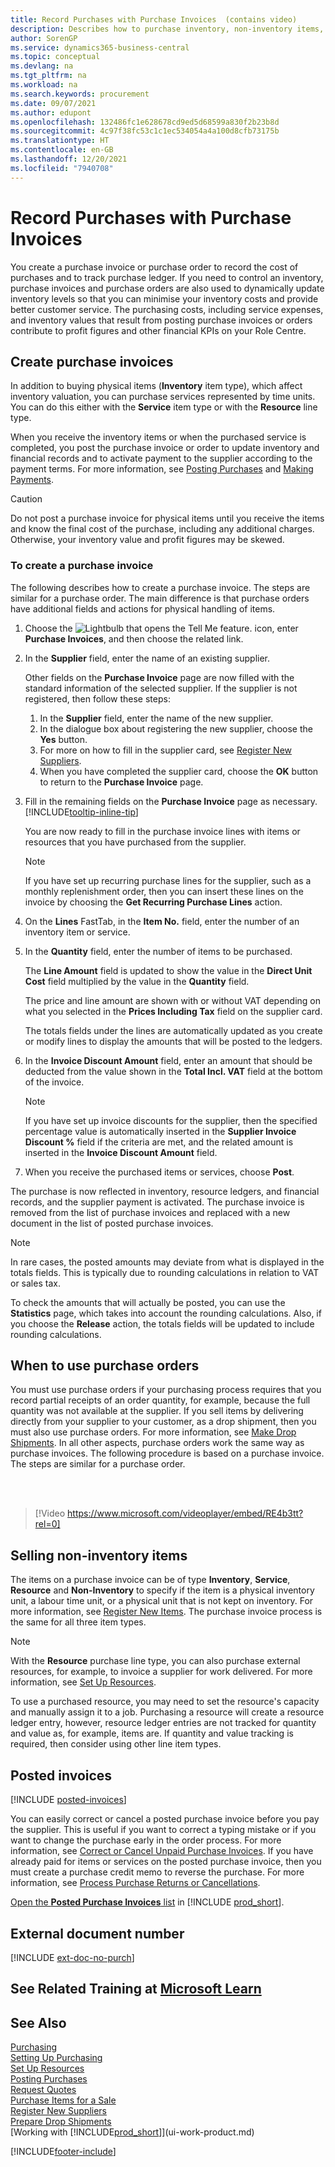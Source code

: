 ```yaml
---
title: Record Purchases with Purchase Invoices  (contains video)
description: Describes how to purchase inventory, non-inventory items, or resources by creating and posting purchase invoices or orders.
author: SorenGP
ms.service: dynamics365-business-central
ms.topic: conceptual
ms.devlang: na
ms.tgt_pltfrm: na
ms.workload: na
ms.search.keywords: procurement
ms.date: 09/07/2021
ms.author: edupont
ms.openlocfilehash: 132486fc1e628678cd9ed5d68599a830f2b23b8d
ms.sourcegitcommit: 4c97f38fc53c1c1ec534054a4a100d8cfb73175b
ms.translationtype: HT
ms.contentlocale: en-GB
ms.lasthandoff: 12/20/2021
ms.locfileid: "7940708"
---
```

# <a name="record-purchases-with-purchase-invoices"></a>Record Purchases with Purchase Invoices

You create a purchase invoice or purchase order to record the cost of purchases and to track purchase ledger. If you need to control an inventory, purchase invoices and purchase orders are also used to dynamically update inventory levels so that you can minimise your inventory costs and provide better customer service. The purchasing costs, including service expenses, and inventory values that result from posting purchase invoices or orders contribute to profit figures and other financial KPIs on your Role Centre.

## <a name="create-purchase-invoices"></a>Create purchase invoices

In addition to buying physical items (**Inventory** item type), which affect inventory valuation, you can purchase services represented by time units. You can do this either with the **Service** item type or with the **Resource** line type.

When you receive the inventory items or when the purchased service is completed, you post the purchase invoice or order to update inventory and financial records and to activate payment to the supplier according to the payment terms. For more information, see [Posting Purchases](ui-post-purchases.md) and [Making Payments](payables-make-payments.md).

> [!CAUTION]  
> Do not post a purchase invoice for physical items until you receive the items and know the final cost of the purchase, including any additional charges. Otherwise, your inventory value and profit figures may be skewed.

### <a name="to-create-a-purchase-invoice"></a>To create a purchase invoice

The following describes how to create a purchase invoice. The steps are similar for a purchase order. The main difference is that purchase orders have additional fields and actions for physical handling of items.

1. Choose the ![Lightbulb that opens the Tell Me feature.](media/ui-search/search_small.png "Tell me what you want to do") icon, enter **Purchase Invoices**, and then choose the related link.  
2. In the **Supplier** field, enter the name of an existing supplier.

    Other fields on the **Purchase Invoice** page are now filled with the standard information of the selected supplier. If the supplier is not registered, then follow these steps:

    1. In the **Supplier** field, enter the name of the new supplier.
    2. In the dialogue box about registering the new supplier, choose the **Yes** button.
    3. For more on how to fill in the supplier card, see [Register New Suppliers](purchasing-how-register-new-vendors.md).  
    4. When you have completed the supplier card, choose the **OK** button to return to the **Purchase Invoice** page.

3. Fill in the remaining fields on the **Purchase Invoice** page as necessary. [!INCLUDE[tooltip-inline-tip](includes/tooltip-inline-tip_md.md)]

    You are now ready to fill in the purchase invoice lines with items or resources that you have purchased from the supplier.

    > [!NOTE]  
    > If you have set up recurring purchase lines for the supplier, such as a monthly replenishment order, then you can insert these lines on the invoice by choosing the **Get Recurring Purchase Lines** action.
4. On the **Lines** FastTab, in the **Item No.** field, enter the number of an inventory item or service.
5. In the **Quantity** field, enter the number of items to be purchased.

    The **Line Amount** field is updated to show the value in the **Direct Unit Cost** field multiplied by the value in the **Quantity** field.

    The price and line amount are shown with or without VAT depending on what you selected in the **Prices Including Tax** field on the supplier card.

    The totals fields under the lines are automatically updated as you create or modify lines to display the amounts that will be posted to the ledgers.

6. In the **Invoice Discount Amount** field, enter an amount that should be deducted from the value shown in the **Total Incl. VAT** field at the bottom of the invoice.

    > [!NOTE]  
    > If you have set up invoice discounts for the supplier, then the specified percentage value is automatically inserted in the **Supplier Invoice Discount %** field if the criteria are met, and the related amount is inserted in the **Invoice Discount Amount** field.
7. When you receive the purchased items or services, choose **Post**.

The purchase is now reflected in inventory, resource ledgers, and financial records, and the supplier payment is activated. The purchase invoice is removed from the list of purchase invoices and replaced with a new document in the list of posted purchase invoices.  

> [!NOTE]
> In rare cases, the posted amounts may deviate from what is displayed in the totals fields. This is typically due to rounding calculations in relation to VAT or sales tax.
>
> To check the amounts that will actually be posted, you can use the **Statistics** page, which takes into account the rounding calculations. Also, if you choose the **Release** action, the totals fields will be updated to include rounding calculations.

## <a name="when-to-use-purchase-orders"></a>When to use purchase orders

You must use purchase orders if your purchasing process requires that you record partial receipts of an order quantity, for example, because the full quantity was not available at the supplier. If you sell items by delivering directly from your supplier to your customer, as a drop shipment, then you must also use purchase orders. For more information, see [Make Drop Shipments](sales-how-drop-shipment.md). In all other aspects, purchase orders work the same way as purchase invoices. The following procedure is based on a purchase invoice. The steps are similar for a purchase order.

<br><br>

> [!Video https://www.microsoft.com/videoplayer/embed/RE4b3tt?rel=0]

## <a name="selling-non-inventory-items"></a>Selling non-inventory items

The items on a purchase invoice can be of type **Inventory**, **Service**, **Resource** and **Non-Inventory** to specify if the item is a physical inventory unit, a labour time unit, or a physical unit that is not kept on inventory. For more information, see [Register New Items](inventory-how-register-new-items.md). The purchase invoice process is the same for all three item types.

> [!NOTE]
> With the **Resource** purchase line type, you can also purchase external resources, for example, to invoice a supplier for work delivered. For more information, see [Set Up Resources](projects-how-setup-resources.md).
>
> To use a purchased resource, you may need to set the resource's capacity and manually assign it to a job. Purchasing a resource will create a resource ledger entry, however, resource ledger entries are not tracked for quantity and value as, for example, items are. If quantity and value tracking is required, then consider using other line item types.

## <a name="posted-invoices"></a>Posted invoices

[!INCLUDE [posted-invoices](includes/posted-invoices.md)]

You can easily correct or cancel a posted purchase invoice before you pay the supplier. This is useful if you want to correct a typing mistake or if you want to change the purchase early in the order process. For more information, see [Correct or Cancel Unpaid Purchase Invoices](purchasing-how-correct-cancel-unpaid-purchase-invoices.md). If you have already paid for items or services on the posted purchase invoice, then you must create a purchase credit memo to reverse the purchase. For more information, see [Process Purchase Returns or Cancellations](purchasing-how-process-purchase-returns-cancellations.md).

[Open the **Posted Purchase Invoices** list](https://businesscentral.dynamics.com/?page=146) in [!INCLUDE [prod_short](includes/prod_short.md)].

## <a name="external-document-number"></a>External document number

[!INCLUDE [ext-doc-no-purch](includes/ext-doc-no-purch.md)]

## <a name="see-related-training-at-microsoft-learn"></a>See Related Training at [Microsoft Learn](/learn/modules/processing-invoices-dynamics-365-business-central/index)

## <a name="see-also"></a>See Also

[Purchasing](purchasing-manage-purchasing.md)  
[Setting Up Purchasing](purchasing-setup-purchasing.md)  
[Set Up Resources](projects-how-setup-resources.md)  
[Posting Purchases](ui-post-purchases.md)  
[Request Quotes](purchasing-how-request-quotes.md)  
[Purchase Items for a Sale](purchasing-how-purchase-products-sale.md)  
[Register New Suppliers](purchasing-how-register-new-vendors.md)  
[Prepare Drop Shipments](sales-how-drop-shipment.md)  
[Working with [!INCLUDE[prod_short](includes/prod_short.md)]](ui-work-product.md)


[!INCLUDE[footer-include](includes/footer-banner.md)]